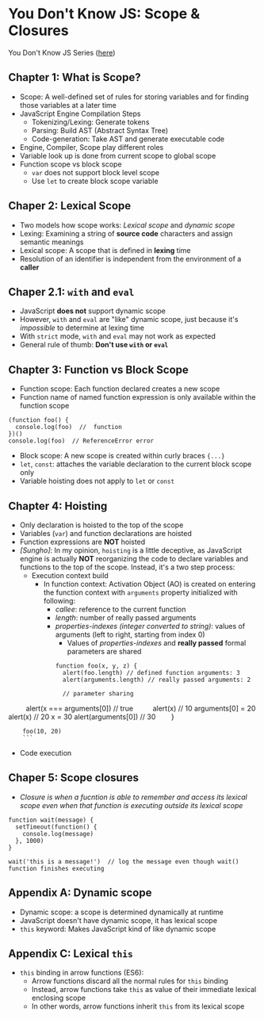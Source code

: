 # You Don't Know JS: Scope & Closures
You Don't Know JS Series ([here](https://github.com/getify/You-Dont-Know-JS))

## Chapter 1: What is Scope?
* Scope: A well-defined set of rules for storing variables and for finding those variables at a later time
* JavaScript Engine Compilation Steps
  * Tokenizing/Lexing: Generate tokens
  * Parsing: Build AST (Abstract Syntax Tree)
  * Code-generation: Take AST and generate executable code
* Engine, Compiler, Scope play different roles
* Variable look up is done from current scope to global scope
* Function scope vs block scope
  * `var` does not support block level scope
  * Use `let` to create block scope variable

## Chaper 2: Lexical Scope
* Two models how scope works: _Lexical scope_ and _dynamic scope_
* Lexing: Examining a string of **source code** characters and assign semantic meanings
* Lexical scope: A scope that is defined in **lexing** time
* Resolution of an identifier is independent from the environment of a **caller**

## Chaper 2.1: `with` and `eval`
* JavaScript **does not** support dynamic scope
* However, `with` and `eval` are "like" dynamic scope, just because it's _impossible_ to determine at lexing time
* With `strict` mode, `with` and `eval` may not work as expected
* General rule of thumb: **Don't use `with` or `eval`**

## Chapter 3: Function vs Block Scope
* Function scope: Each function declared creates a new scope
* Function name of named function expression is only available within the function scope
```
(function foo() {
  console.log(foo)  //  function
})()
console.log(foo)  // ReferenceError error
```
* Block scope: A new scope is created within curly braces `{...}`
* `let`, `const`: attaches the variable declaration to the current block scope only
* Variable hoisting does not apply to `let` or `const`

## Chapter 4: Hoisting
* Only declaration is hoisted to the top of the scope
* Variables (`var`) and function declarations are hoisted
* Function expressions are **NOT** hoisted
* _[Sungho]_: In my opinion, `hoisting` is a little deceptive, as JavaScript engine is actually **NOT** reorganizing the code to declare variables and functions to the top of the scope. Instead, it's a two step process:
  * Execution context build
    * In function context: Activation Object (AO) is created on entering the function context with `arguments` property initialized with following:
      * _callee_: reference to the current function
      * _length_: number of really passed arguments
      * _properties-indexes (integer converted to string)_: values of arguments (left to right, starting from index 0)
        * Values of _properties-indexes_ and **really passed** formal parameters are shared
        ```
        function foo(x, y, z) {
          alert(foo.length) // defined function arguments: 3
          alert(arguments.length) // really passed arguments: 2
          
          // parameter sharing
          alert(x === arguments[0]) // true
          alert(x) // 10
          arguments[0] = 20
          alert(x) // 20
          x = 30
          alert(arguments[0]) // 30
        }
        
        foo(10, 20)
        ```
  * Code execution

## Chaper 5: Scope closures
* _Closure is when a fucntion is able to remember and access its lexical scope even when that function is executing outside its lexical scope_
```
function wait(message) {
  setTimeout(function() {
    console.log(message)
  }, 1000)
}

wait('this is a message!')  // log the message even though wait() function finishes executing
```

## Appendix A: Dynamic scope
* Dynamic scope: a scope is determined dynamically at runtime
* JavaScript doesn't have dynamic scope, it has lexical scope
* `this` keyword: Makes JavaScript kind of like dynamic scope

## Appendix C: Lexical `this`
* `this` binding in arrow functions (ES6):
  * Arrow functions discard all the normal rules for `this` binding
  * Instead, arrow functions take `this` as value of their immediate lexical enclosing scope
  * In other words, arrow functions inherit `this` from its lexical scope
